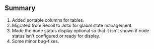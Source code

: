## Summary

1. Added sortable columns for tables.
2. Migrated from Recoil to Jotai for glabal state management.
3. Made the node status display optional so that it isn't shown if node status isn't configured or ready for display.
4. Some minor bug-fixes.

